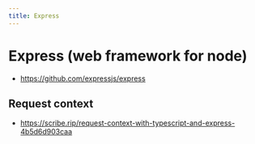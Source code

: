 ```yaml
---
title: Express
---
```


# Express (web framework for node)

- https://github.com/expressjs/express

## Request context

- https://scribe.rip/request-context-with-typescript-and-express-4b5d6d903caa

